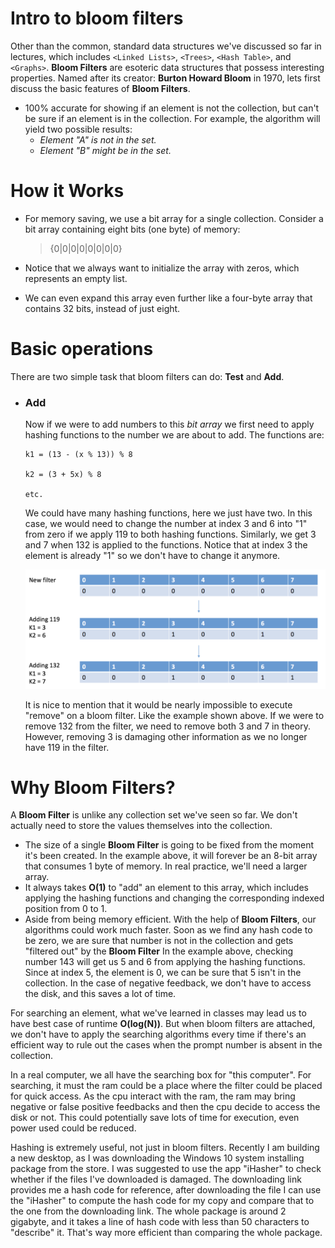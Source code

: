 
# Intro to bloom filters
Other than the common, standard data structures we've discussed so far in lectures, which includes `<Linked Lists>`, `<Trees>`, `<Hash Table>`, and `<Graphs>`. **Bloom Filters** are esoteric data structures that possess interesting properties. Named after its creator: **Burton Howard Bloom** in 1970, lets first discuss the basic features of **Bloom Filters**.
- 100% accurate for showing if an element is not the collection, but can't be sure if an element is in the collection. For example, the algorithm will yield two possible results:
  - _Element "A" is not in the set._
  - _Element "B" might be in the set._

# How it Works
- For memory saving, we use a bit array for a single collection. Consider a bit array containing eight bits (one byte) of memory:

  > {0|0|0|0|0|0|0|0}

- Notice that we always want to initialize the array with zeros, which represents an empty list.

- We can even expand this array even further like a four-byte array that contains 32 bits, instead of just eight.


# Basic operations
There are two simple task that bloom filters can do: **Test** and **Add**.
- ### Add

  Now if we were to add numbers to this _bit array_ we first need to apply hashing functions to the number we are about to add. The functions are:

      k1 = (13 - (x % 13)) % 8

      k2 = (3 + 5x) % 8

      etc.


  We could have many hashing functions, here we just have two. In this case, we would need to change the number at index 3 and 6 into "1" from zero if we apply 119 to both hashing functions. Similarly, we get 3 and 7 when 132 is applied to the functions. Notice that at index 3 the element is already "1" so we don't have to change it anymore.

  ![](./imgs/bloomExample.jpg)

  It is nice to mention that it would be nearly impossible to execute "remove" on a bloom filter. Like the example shown above. If we were to remove 132 from the filter, we need to remove both 3 and 7 in theory. However, removing 3 is damaging other information as we no longer have 119 in the filter.


# Why Bloom Filters?
A **Bloom Filter** is unlike any collection set we've seen so far. We don't actually need to store the values themselves into the collection.
- The size of a single **Bloom Filter** is going to be fixed from the moment it's been created. In the example above, it will forever be an 8-bit array that consumes 1 byte of memory. In real practice, we'll need a larger array.
- It always takes **O(1)** to "add" an element to this array, which includes applying the hashing functions and changing the corresponding indexed position from 0 to 1.
- Aside from being memory efficient. With the help of **Bloom Filters**, our algorithms could work much faster. Soon as we find any hash code to be zero, we are sure that number is not in the collection and gets "filtered out" by the **Bloom Filter** In the example above, checking number 143 will get us 5 and 6 from applying the hashing functions. Since at index 5, the element is 0, we can be sure that 5 isn't in the collection. In the case of negative feedback, we don't have to access the disk, and this saves a lot of time.


For searching an element, what we've learned in classes may lead us to have best case of runtime **O(log(N))**. But when bloom filters are attached, we don't have to apply the searching algorithms every time if there's an efficient way to rule out the cases when the prompt number is absent in the collection.

In a real computer, we all have the searching box for "this computer". For searching, it must the ram could be a place where the filter could be placed for quick access. As the cpu interact with the ram, the ram may bring negative or false positive feedbacks and then the cpu decide to access the disk or not. This could potentially save lots of time for execution, even power used could be reduced.

Hashing is extremely useful, not just in bloom filters. Recently I am building a new desktop, as I was downloading the Windows 10 system installing package from the store. I was suggested to use the app "iHasher" to check whether if the files I've downloaded is damaged. The downloading link provides me a hash code for reference, after downloading the file I can use the "iHasher" to compute the hash code for my copy and compare that to the one from the downloading link. The whole package is around 2 gigabyte, and it takes a line of hash code with less than 50 characters to "describe" it. That's way more efficient than comparing the whole package.
